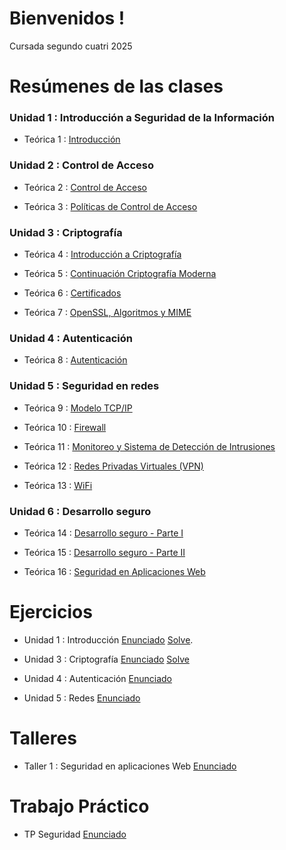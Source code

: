 # Bienvenidos !
Cursada segundo cuatri 2025

# Resúmenes de las clases  

### Unidad 1 : Introducción a Seguridad de la Información
- Teórica 1 : [ Introducción](https://github.com/ToniusRetonius/SegInf/blob/main/Te%C3%B3ricas/T1/Resumen%20T1.pdf)

### Unidad 2 : Control de Acceso
- Teórica 2 : [ Control de Acceso](https://github.com/ToniusRetonius/SegInf/blob/main/Te%C3%B3ricas/T2/Resumen%20T2.pdf)

- Teórica 3 : [ Políticas de Control de Acceso](https://github.com/ToniusRetonius/SegInf/blob/main/Te%C3%B3ricas/T3/Resumen%20T3.pdf)

### Unidad 3 : Criptografía

- Teórica 4 : [ Introducción a Criptografía](https://github.com/ToniusRetonius/SegInf/blob/main/Te%C3%B3ricas/T4/Resumen%20T4.pdf)

- Teórica 5 : [ Continuación Criptografía Moderna](https://github.com/ToniusRetonius/SegInf/blob/main/Te%C3%B3ricas/T5/Resumen%20T5.pdf)

- Teórica 6 : [ Certificados](https://github.com/ToniusRetonius/SegInf/blob/main/Te%C3%B3ricas/T6/Resumen%20T6.pdf)

- Teórica 7 : [ OpenSSL, Algoritmos y MIME](https://github.com/ToniusRetonius/SegInf/blob/main/Te%C3%B3ricas/T7/Resumen%20T7.pdf)


### Unidad 4 : Autenticación
- Teórica 8 : [Autenticación](https://github.com/ToniusRetonius/SegInf/blob/main/Te%C3%B3ricas/T8/Resumen%20T8.pdf)


### Unidad 5 : Seguridad en redes
- Teórica 9 : [Modelo TCP/IP](https://github.com/ToniusRetonius/SegInf/blob/main/Te%C3%B3ricas/T9/Resumen%20T9.pdf)

- Teórica 10 : [Firewall](https://github.com/ToniusRetonius/SegInf/blob/main/Te%C3%B3ricas/T10/Resumen%20T10.pdf)

- Teórica 11 : [Monitoreo y Sistema de Detección de Intrusiones ](https://github.com/ToniusRetonius/SegInf/blob/main/Te%C3%B3ricas/T11/Resumen%20T11.pdf)

- Teórica 12 : [Redes Privadas Virtuales (VPN)](https://github.com/ToniusRetonius/SegInf/blob/main/Te%C3%B3ricas/T12/Resumen%20T12.pdf)

- Teórica 13 : [WiFi](https://github.com/ToniusRetonius/SegInf/blob/main/Te%C3%B3ricas/T13/Resumen%20T13.pdf)

### Unidad 6 : Desarrollo seguro

- Teórica 14 : [ Desarrollo seguro - Parte I](https://github.com/ToniusRetonius/SegInf/blob/main/Te%C3%B3ricas/T14/Resumen%20T14.pdf)

- Teórica 15 : [ Desarrollo seguro - Parte II](https://github.com/ToniusRetonius/SegInf/blob/main/Te%C3%B3ricas/T15/Resumen%20T15.pdf)

- Teórica 16 : [ Seguridad en Aplicaciones Web](https://github.com/ToniusRetonius/SegInf/blob/main/Te%C3%B3ricas/T16/Resumen%20T16.pdf)

# Ejercicios

- Unidad 1 : Introducción [Enunciado](https://github.com/ToniusRetonius/SegInf/blob/main/Gu%C3%ADas/1/P1.pdf) [ Solve](https://github.com/ToniusRetonius/SegInf/blob/main/Gu%C3%ADas/1/solve.pdf).

- Unidad 3 : Criptografía [ Enunciado](https://github.com/ToniusRetonius/SegInf/blob/main/Gu%C3%ADas/3/practica_unidad3.pdf) [Solve](https://github.com/ToniusRetonius/SegInf/blob/main/Gu%C3%ADas/3/solve%20P3.pdf)

- Unidad 4 : Autenticación [ Enunciado](https://github.com/ToniusRetonius/SegInf/blob/main/Gu%C3%ADas/4/practica4.pdf)

- Unidad 5 : Redes [ Enunciado](https://github.com/ToniusRetonius/SegInf/blob/main/Gu%C3%ADas/5/practica5.pdf)

# Talleres

- Taller 1 : Seguridad en aplicaciones Web [ Enunciado](https://github.com/ToniusRetonius/SegInf/blob/main/Talleres/Taller%201%20-%20seguridad%20en%20webapp/Enunciado.pdf)


# Trabajo Práctico

- TP Seguridad [ Enunciado](https://github.com/ToniusRetonius/SegInf/blob/main/TP/Enunciados.pdf)